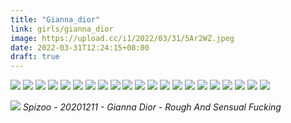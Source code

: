 ```yaml
---
title: "Gianna_dior"
link: girls/gianna_dior
image: https://upload.cc/i1/2022/03/31/5Ar2WZ.jpeg
date: 2022-03-31T12:24:15+08:00
draft: true
---
```


![](https://upload.cc/i1/2022/03/31/sFfSPw.jpeg)
![](https://upload.cc/i1/2022/03/31/Kxjl4q.jpeg)
![](https://upload.cc/i1/2022/03/31/AF8HOX.jpeg)
![](https://upload.cc/i1/2022/03/31/yPzaW8.jpeg)
![](https://upload.cc/i1/2022/03/31/5Ar2WZ.jpeg)
![](https://upload.cc/i1/2022/03/31/eEMcX7.jpeg)
![](https://upload.cc/i1/2022/03/31/gCQfoX.jpeg)
![](https://upload.cc/i1/2022/03/31/GsEWph.jpeg)
![](https://upload.cc/i1/2022/03/31/UxT9IL.jpeg)
![](https://upload.cc/i1/2022/03/31/r7etWO.jpg)
![](https://upload.cc/i1/2022/03/31/jgNxmD.jpg)
![](https://upload.cc/i1/2022/03/31/dLN94s.jpg)
![](https://upload.cc/i1/2022/03/31/h6dVrD.jpg)
![](https://upload.cc/i1/2022/03/31/crtl0K.jpg)
![](https://upload.cc/i1/2022/03/31/ureoyD.jpg)
![](https://upload.cc/i1/2022/03/31/xCyEm9.jpg)
![](https://upload.cc/i1/2022/03/31/2iAS9G.jpg)
![](https://upload.cc/i1/2022/03/31/FK01gi.jpg)
![](https://upload.cc/i1/2022/03/31/LDbcx6.jpg)
![](https://upload.cc/i1/2022/03/31/V4ba9A.jpg)
![](https://upload.cc/i1/2022/03/31/ARhTlf.jpg)

![](https://upload.cc/i1/2022/03/31/jrgMVG.jpg)
*Spizoo - 20201211 - Gianna Dior - Rough And Sensual Fucking*
